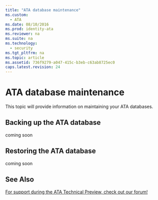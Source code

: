 ```yaml
---
title: "ATA database maintenance"
ms.custom: 
  - ATA
ms.date: 08/10/2016
ms.prod: identity-ata
ms.reviewer: na
ms.suite: na
ms.technology: 
  - security
ms.tgt_pltfrm: na
ms.topic: article
ms.assetid: 736f9279-a047-415c-b3eb-c63ab8725ec0
caps.latest.revision: 24
---
```

# ATA database maintenance
This topic will provide information on maintaining your ATA databases.

## Backing up the ATA database
coming soon

## Restoring the ATA database
coming soon

## See Also
[For support during the ATA Technical Preview, check out our forum!](https://social.technet.microsoft.com/Forums/security/en-US/home?forum=mata)

